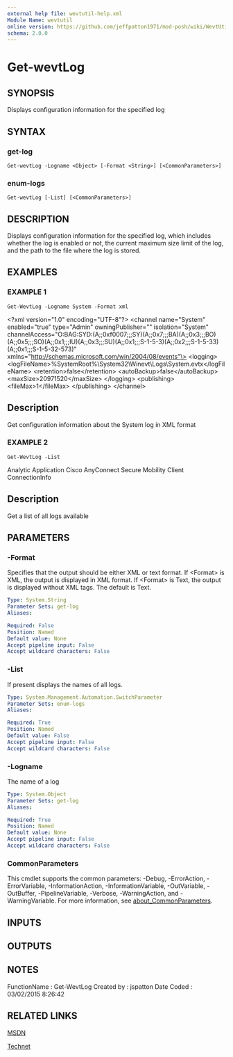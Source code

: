 ```yaml
---
external help file: wevtutil-help.xml
Module Name: wevtutil
online version: https://github.com/jeffpatton1971/mod-posh/wiki/WevtUtil#Get-WevtLog
schema: 2.0.0
---
```


# Get-wevtLog

## SYNOPSIS
Displays configuration information for the specified log

## SYNTAX

### get-log
```
Get-wevtLog -Logname <Object> [-Format <String>] [<CommonParameters>]
```

### enum-logs
```
Get-wevtLog [-List] [<CommonParameters>]
```

## DESCRIPTION
Displays configuration information for the specified log, which
includes whether the log is enabled or not, the current maximum
size limit of the log, and the path to the file where the log is
stored.

## EXAMPLES

### EXAMPLE 1
```
Get-WevtLog -Logname System -Format xml
```

\<?xml version="1.0" encoding="UTF-8"?\>
\<channel name="System" enabled="true" type="Admin" owningPublisher="" isolation="System" channelAccess="O:BAG:SYD:(A;;0xf0007;;;SY)(A;;0x7;;;BA)(A;;0x3;;;BO)(A;;0x5;;;SO)(A;;0x1;;;IU)(A;;0x3;;;SU)(A;;0x1;;;S-1-5-3)(A;;0x2;;;S-1-5-33)(A;;0x1;;;S-1-5-32-573)" xmlns="http://schemas.microsoft.com/win/2004/08/events"\>
\<logging\>
\<logFileName\>%SystemRoot%\System32\Winevt\Logs\System.evtx\</logFileName\>
\<retention\>false\</retention\>
\<autoBackup\>false\</autoBackup\>
\<maxSize\>20971520\</maxSize\>
\</logging\>
\<publishing\>
\<fileMax\>1\</fileMax\>
\</publishing\>
\</channel\>

Description
-----------
Get configuration information about the System log in XML format

### EXAMPLE 2
```
Get-WevtLog -List
```

Analytic
Application
Cisco AnyConnect Secure Mobility Client
ConnectionInfo

Description
-----------
Get a list of all logs available

## PARAMETERS

### -Format
Specifies that the output should be either XML or text format.
If \<Format\> is XML, the output is displayed in XML format.
If
\<Format\> is Text, the output is displayed without XML tags.
The
default is Text.

```yaml
Type: System.String
Parameter Sets: get-log
Aliases:

Required: False
Position: Named
Default value: None
Accept pipeline input: False
Accept wildcard characters: False
```

### -List
If present displays the names of all logs.

```yaml
Type: System.Management.Automation.SwitchParameter
Parameter Sets: enum-logs
Aliases:

Required: True
Position: Named
Default value: False
Accept pipeline input: False
Accept wildcard characters: False
```

### -Logname
The name of a log

```yaml
Type: System.Object
Parameter Sets: get-log
Aliases:

Required: True
Position: Named
Default value: None
Accept pipeline input: False
Accept wildcard characters: False
```

### CommonParameters
This cmdlet supports the common parameters: -Debug, -ErrorAction, -ErrorVariable, -InformationAction, -InformationVariable, -OutVariable, -OutBuffer, -PipelineVariable, -Verbose, -WarningAction, and -WarningVariable. For more information, see [about_CommonParameters](http://go.microsoft.com/fwlink/?LinkID=113216).

## INPUTS

## OUTPUTS

## NOTES
FunctionName : Get-WevtLog
Created by   : jspatton
Date Coded   : 03/02/2015 8:26:42

## RELATED LINKS


[MSDN](https://msdn.microsoft.com/en-us/library/windows/desktop/aa820708%28v=vs.85%29.aspx?f=255&MSPPError=-2147217396)

[Technet](https://technet.microsoft.com/en-us/library/cc732848.aspx)


